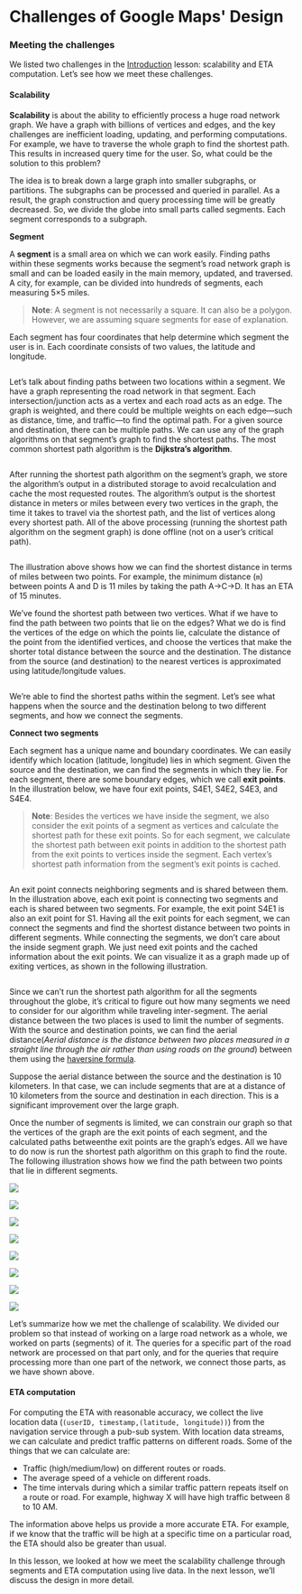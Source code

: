 # Challenges of Google Maps' Design

### Meeting the challenges <a href="#meeting-the-challenges-0" id="meeting-the-challenges-0"></a>

We listed two challenges in the [Introduction](requirements-of-google-maps-design.md) lesson: scalability and ETA computation. Let’s see how we meet these challenges.

#### Scalability <a href="#scalability-1" id="scalability-1"></a>

**Scalability** is about the ability to efficiently process a huge road network graph. We have a graph with billions of vertices and edges, and the key challenges are inefficient loading, updating, and performing computations. For example, we have to traverse the whole graph to find the shortest path. This results in increased query time for the user. So, what could be the solution to this problem?

The idea is to break down a large graph into smaller subgraphs, or partitions. The subgraphs can be processed and queried in parallel. As a result, the graph construction and query processing time will be greatly decreased. So, we divide the globe into small parts called segments. Each segment corresponds to a subgraph.

**Segment**

A **segment** is a small area on which we can work easily. Finding paths within these segments works because the segment’s road network graph is small and can be loaded easily in the main memory, updated, and traversed. A city, for example, can be divided into hundreds of segments, each measuring 5×5 miles.

> **Note**: A segment is not necessarily a square. It can also be a polygon. However, we are assuming square segments for ease of explanation.

Each segment has four coordinates that help determine which segment the user is in. Each coordinate consists of two values, the latitude and longitude.

<figure><img src="../.gitbook/assets/Screenshot 2023-09-03 at 11.51.15 AM.png" alt=""><figcaption></figcaption></figure>

Let’s talk about finding paths between two locations within a segment. We have a graph representing the road network in that segment. Each intersection/junction acts as a vertex and each road acts as an edge. The graph is weighted, and there could be multiple weights on each edge—such as distance, time, and traffic—to find the optimal path. For a given source and destination, there can be multiple paths. We can use any of the graph algorithms on that segment’s graph to find the shortest paths. The most common shortest path algorithm is the **Dijkstra’s algorithm**.

<figure><img src="../.gitbook/assets/Screenshot 2023-09-03 at 11.52.13 AM.png" alt=""><figcaption></figcaption></figure>

After running the shortest path algorithm on the segment’s graph, we store the algorithm’s output in a distributed storage to avoid recalculation and cache the most requested routes. The algorithm’s output is the shortest distance in meters or miles between every two vertices in the graph, the time it takes to travel via the shortest path, and the list of vertices along every shortest path. All of the above processing (running the shortest path algorithm on the segment graph) is done offline (not on a user’s critical path).

<figure><img src="../.gitbook/assets/Screenshot 2023-09-03 at 11.52.40 AM.png" alt=""><figcaption></figcaption></figure>

The illustration above shows how we can find the shortest distance in terms of miles between two points. For example, the minimum distance (`m`) between points A and D is 11 miles by taking the path A->C->D. It has an ETA of 15 minutes.

We’ve found the shortest path between two vertices. What if we have to find the path between two points that lie on the edges? What we do is find the vertices of the edge on which the points lie, calculate the distance of the point from the identified vertices, and choose the vertices that make the shorter total distance between the source and the destination. The distance from the source (and destination) to the nearest vertices is approximated using latitude/longitude values.

<figure><img src="../.gitbook/assets/Screenshot 2023-09-03 at 11.53.07 AM.png" alt=""><figcaption></figcaption></figure>

We’re able to find the shortest paths within the segment. Let’s see what happens when the source and the destination belong to two different segments, and how we connect the segments.

**Connect two segments**

Each segment has a unique name and boundary coordinates. We can easily identify which location (latitude, longitude) lies in which segment. Given the source and the destination, we can find the segments in which they lie. For each segment, there are some boundary edges, which we call **exit points**. In the illustration below, we have four exit points, S4E1, S4E2, S4E3, and S4E4.

> **Note**: Besides the vertices we have inside the segment, we also consider the exit points of a segment as vertices and calculate the shortest path for these exit points. So for each segment, we calculate the shortest path between exit points in addition to the shortest path from the exit points to vertices inside the segment. Each vertex’s shortest path information from the segment’s exit points is cached.

<figure><img src="../.gitbook/assets/Screenshot 2023-09-03 at 11.53.32 AM.png" alt=""><figcaption></figcaption></figure>

An exit point connects neighboring segments and is shared between them. In the illustration above, each exit point is connecting two segments and each is shared between two segments. For example, the exit point S4E1 is also an exit point for S1. Having all the exit points for each segment, we can connect the segments and find the shortest distance between two points in different segments. While connecting the segments, we don’t care about the inside segment graph. We just need exit points and the cached information about the exit points. We can visualize it as a graph made up of exiting vertices, as shown in the following illustration.

<figure><img src="../.gitbook/assets/Screenshot 2023-09-03 at 11.53.56 AM.png" alt=""><figcaption></figcaption></figure>

Since we can’t run the shortest path algorithm for all the segments throughout the globe, it’s critical to figure out how many segments we need to consider for our algorithm while traveling inter-segment. The aerial distance between the two places is used to limit the number of segments. With the source and destination points, we can find the aerial distance(_Aerial distance is the distance between two places measured in a straight line through the air rather than using roads on the ground_) between them using the [haversine formula](https://en.wikipedia.org/wiki/Haversine\_formula).

Suppose the aerial distance between the source and the destination is 10 kilometers. In that case, we can include segments that are at a distance of 10 kilometers from the source and destination in each direction. This is a significant improvement over the large graph.

Once the number of segments is limited, we can constrain our graph so that the vertices of the graph are the exit points of each segment, and the calculated paths betweenthe exit points are the graph’s edges. All we have to do now is run the shortest path algorithm on this graph to find the route. The following illustration shows how we find the path between two points that lie in different segments.

![](<../.gitbook/assets/Screenshot 2023-09-03 at 11.59.36 AM.png>)

![](<../.gitbook/assets/Screenshot 2023-09-03 at 11.59.50 AM.png>)

![](<../.gitbook/assets/Screenshot 2023-09-03 at 12.00.04 PM.png>)

![](<../.gitbook/assets/Screenshot 2023-09-03 at 12.00.17 PM.png>)

![](<../.gitbook/assets/Screenshot 2023-09-03 at 12.00.31 PM.png>)

![](<../.gitbook/assets/Screenshot 2023-09-03 at 12.00.43 PM.png>)

![](<../.gitbook/assets/Screenshot 2023-09-03 at 12.00.55 PM.png>)

![](<../.gitbook/assets/Screenshot 2023-09-03 at 12.01.07 PM.png>)

Let’s summarize how we met the challenge of scalability. We divided our problem so that instead of working on a large road network as a whole, we worked on parts (segments) of it. The queries for a specific part of the road network are processed on that part only, and for the queries that require processing more than one part of the network, we connect those parts, as we have shown above.

#### ETA computation <a href="#eta-computation-0" id="eta-computation-0"></a>

For computing the ETA with reasonable accuracy, we collect the live location data (`(userID, timestamp,(latitude, longitude))`) from the navigation service through a pub-sub system. With location data streams, we can calculate and predict traffic patterns on different roads. Some of the things that we can calculate are:

* Traffic (high/medium/low) on different routes or roads.
* The average speed of a vehicle on different roads.
* The time intervals during which a similar traffic pattern repeats itself on a route or road. For example, highway X will have high traffic between 8 to 10 AM.

The information above helps us provide a more accurate ETA. For example, if we know that the traffic will be high at a specific time on a particular road, the ETA should also be greater than usual.

In this lesson, we looked at how we meet the scalability challenge through segments and ETA computation using live data. In the next lesson, we’ll discuss the design in more detail.
